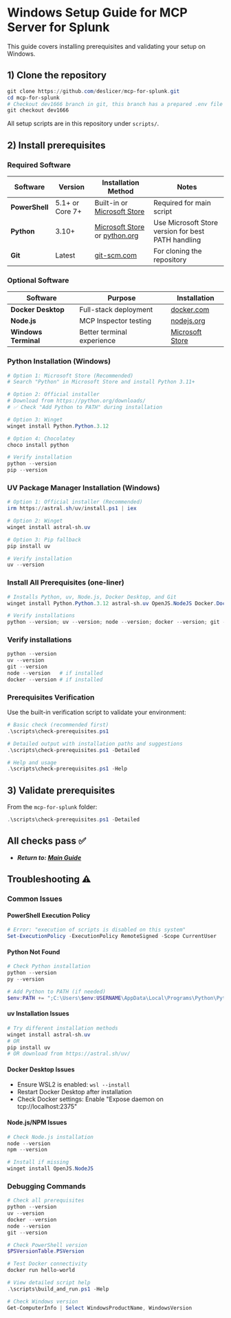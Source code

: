 # Windows Setup Guide for MCP Server for Splunk

This guide covers installing prerequisites and validating your setup on Windows.

## 1) Clone the repository

```powershell
git clone https://github.com/deslicer/mcp-for-splunk.git
cd mcp-for-splunk
# Checkout dev1666 branch in git, this branch has a prepared .env file for you.
git checkout dev1666
```

All setup scripts are in this repository under `scripts/`.

## 2) Install prerequisites

### Required Software

| Software | Version | Installation Method | Notes |
|----------|---------|-------------------|-------|
| **PowerShell** | 5.1+ or Core 7+ | Built-in or [Microsoft Store](https://aka.ms/powershell) | Required for main script |
| **Python** | 3.10+ | [Microsoft Store](https://apps.microsoft.com/store/detail/python-310/9PJPW5LDXLZ5) or [python.org](https://python.org) | Use Microsoft Store version for best PATH handling |
| **Git** | Latest | [git-scm.com](https://git-scm.com/download/win) | For cloning the repository |

### Optional Software

| Software | Purpose | Installation |
|----------|---------|--------------|
| **Docker Desktop** | Full-stack deployment | [docker.com](https://docker.com/products/docker-desktop) |
| **Node.js** | MCP Inspector testing | [nodejs.org](https://nodejs.org/) |
| **Windows Terminal** | Better terminal experience | [Microsoft Store](https://aka.ms/terminal) |

### Python Installation (Windows)

```powershell
# Option 1: Microsoft Store (Recommended)
# Search "Python" in Microsoft Store and install Python 3.11+

# Option 2: Official installer
# Download from https://python.org/downloads/
# ✅ Check "Add Python to PATH" during installation

# Option 3: Winget
winget install Python.Python.3.12

# Option 4: Chocolatey
choco install python

# Verify installation
python --version
pip --version
```

### UV Package Manager Installation (Windows)

```powershell
# Option 1: Official installer (Recommended)
irm https://astral.sh/uv/install.ps1 | iex

# Option 2: Winget
winget install astral-sh.uv

# Option 3: Pip fallback
pip install uv

# Verify installation
uv --version
```

### Install All Prerequisites (one-liner)

```powershell
# Installs Python, uv, Node.js, Docker Desktop, and Git
winget install Python.Python.3.12 astral-sh.uv OpenJS.NodeJS Docker.DockerDesktop Git.Git

# Verify installations
python --version; uv --version; node --version; docker --version; git --version
```

### Verify installations

```powershell
python --version
uv --version
git --version
node --version   # if installed
docker --version # if installed
```

### Prerequisites Verification

Use the built-in verification script to validate your environment:

```powershell
# Basic check (recommended first)
.\scripts\check-prerequisites.ps1

# Detailed output with installation paths and suggestions
.\scripts\check-prerequisites.ps1 -Detailed

# Help and usage
.\scripts\check-prerequisites.ps1 -Help
```

## 3) Validate prerequisites

From the `mcp-for-splunk` folder:

```powershell
.\scripts\check-prerequisites.ps1 -Detailed
```

## All checks pass ✅

- ***Return to: [Main Guide](../../1-set-up-your-mcp-server-for-splunk.md#2-prepare-your-environment)***


## Troubleshooting ⚠️

### Common Issues

#### PowerShell Execution Policy
```powershell
# Error: "execution of scripts is disabled on this system"
Set-ExecutionPolicy -ExecutionPolicy RemoteSigned -Scope CurrentUser
```

#### Python Not Found
```powershell
# Check Python installation
python --version
py --version

# Add Python to PATH (if needed)
$env:PATH += ";C:\Users\$env:USERNAME\AppData\Local\Programs\Python\Python310"
```

#### uv Installation Issues
```powershell
# Try different installation methods
winget install astral-sh.uv
# OR
pip install uv
# OR download from https://astral.sh/uv/
```

#### Docker Desktop Issues
- Ensure WSL2 is enabled: `wsl --install`
- Restart Docker Desktop after installation
- Check Docker settings: Enable "Expose daemon on tcp://localhost:2375"


#### Node.js/NPM Issues
```powershell
# Check Node.js installation
node --version
npm --version

# Install if missing
winget install OpenJS.NodeJS
```

### Debugging Commands

```powershell
# Check all prerequisites
python --version
uv --version
docker --version
node --version
git --version

# Check PowerShell version
$PSVersionTable.PSVersion

# Test Docker connectivity
docker run hello-world

# View detailed script help
.\scripts\build_and_run.ps1 -Help

# Check Windows version
Get-ComputerInfo | Select WindowsProductName, WindowsVersion
```
